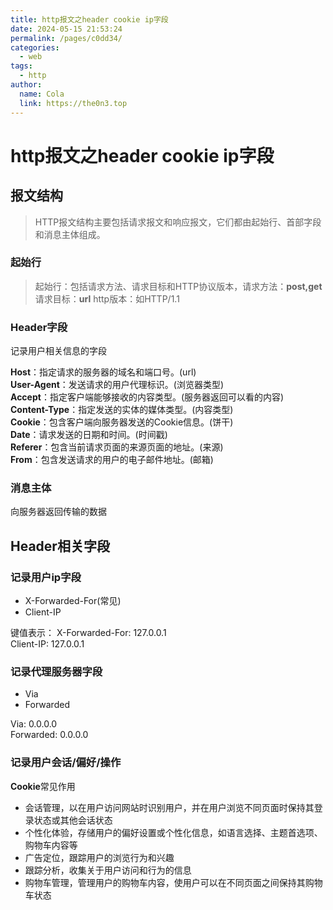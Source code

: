 ```yaml
---
title: http报文之header cookie ip字段
date: 2024-05-15 21:53:24
permalink: /pages/c0dd34/
categories:
  - web
tags:
  - http
author: 
  name: Cola
  link: https://the0n3.top
---
```

# http报文之header cookie ip字段

## 报文结构

> HTTP报文结构主要包括请求报文和响应报文，它们都由起始行、首部字段和消息主体组成。

### 起始行

> 起始行：包括请求方法、请求目标和HTTP协议版本，请求方法：**post,get**   请求目标：**url**  http版本：如HTTP/1.1

### Header字段

记录用户相关信息的字段

**Host**：指定请求的服务器的域名和端口号。(url)  
**User-Agent**：发送请求的用户代理标识。(浏览器类型)  
**Accept**：指定客户端能够接收的内容类型。(服务器返回可以看的内容)  
**Content-Type**：指定发送的实体的媒体类型。(内容类型)  
**Cookie**：包含客户端向服务器发送的Cookie信息。(饼干)  
**Date**：请求发送的日期和时间。(时间戳)  
**Referer**：包含当前请求页面的来源页面的地址。(来源)  
**From**：包含发送请求的用户的电子邮件地址。(邮箱)  
 
  

### 消息主体

向服务器返回传输的数据  

## Header相关字段

### 记录用户ip字段

- X-Forwarded-For(常见)
- Client-IP

键值表示：
X-Forwarded-For: 127.0.0.1  
Client-IP: 127.0.0.1

### 记录代理服务器字段

- Via
- Forwarded

Via: 0.0.0.0  
Forwarded: 0.0.0.0  

### 记录用户会话/偏好/操作

**Cookie**常见作用

- 会话管理，以在用户访问网站时识别用户，并在用户浏览不同页面时保持其登录状态或其他会话状态
- 个性化体验，存储用户的偏好设置或个性化信息，如语言选择、主题首选项、购物车内容等
- 广告定位，跟踪用户的浏览行为和兴趣
- 跟踪分析，收集关于用户访问和行为的信息
- 购物车管理，管理用户的购物车内容，使用户可以在不同页面之间保持其购物车状态
  
